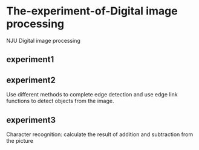 # The-experiment-of-Digital image processing
NJU Digital image processing 

## experiment1 

## experiment2
Use different methods to complete edge detection and use edge link functions to detect objects from the image.

## experiment3
Character recognition: calculate the result of addition and subtraction from the picture

[](实验三/doc/picture.PNG)
